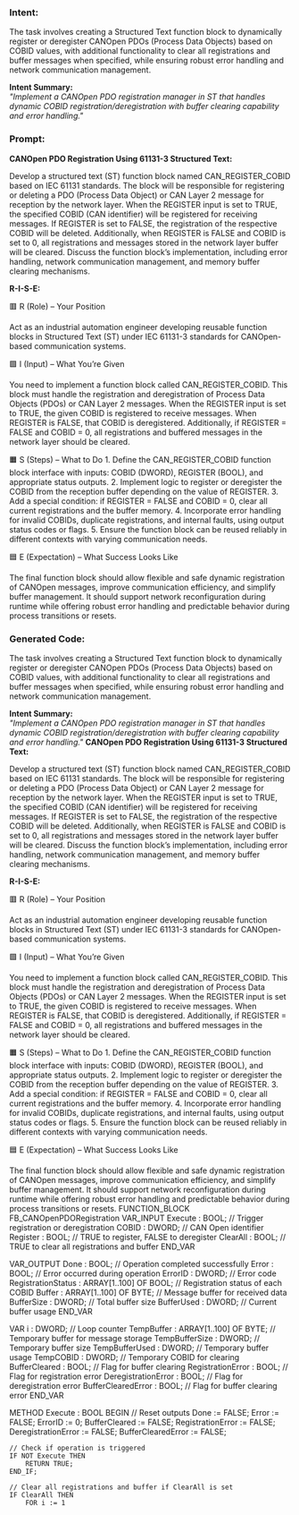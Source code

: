 ### Intent:
The task involves creating a Structured Text function block to dynamically register or deregister CANOpen PDOs (Process Data Objects) based on COBID values, with additional functionality to clear all registrations and buffer messages when specified, while ensuring robust error handling and network communication management.  

**Intent Summary:**  
*"Implement a CANOpen PDO registration manager in ST that handles dynamic COBID registration/deregistration with buffer clearing capability and error handling."*

### Prompt:
**CANOpen PDO Registration Using 61131-3 Structured Text:**

Develop a structured text (ST) function block named CAN_REGISTER_COBID based on IEC 61131 standards. The block will be responsible for registering or deleting a PDO (Process Data Object) or CAN Layer 2 message for reception by the network layer. When the REGISTER input is set to TRUE, the specified COBID (CAN identifier) will be registered for receiving messages. If REGISTER is set to FALSE, the registration of the respective COBID will be deleted. Additionally, when REGISTER is FALSE and COBID is set to 0, all registrations and messages stored in the network layer buffer will be cleared. Discuss the function block’s implementation, including error handling, network communication management, and memory buffer clearing mechanisms.

**R-I-S-E:**

🟥 R (Role) – Your Position

Act as an industrial automation engineer developing reusable function blocks in Structured Text (ST) under IEC 61131-3 standards for CANOpen-based communication systems.

🟩 I (Input) – What You’re Given

You need to implement a function block called CAN_REGISTER_COBID. This block must handle the registration and deregistration of Process Data Objects (PDOs) or CAN Layer 2 messages. When the REGISTER input is set to TRUE, the given COBID is registered to receive messages. When REGISTER is FALSE, that COBID is deregistered. Additionally, if REGISTER = FALSE and COBID = 0, all registrations and buffered messages in the network layer should be cleared.

🟧 S (Steps) – What to Do
	1.	Define the CAN_REGISTER_COBID function block interface with inputs: COBID (DWORD), REGISTER (BOOL), and appropriate status outputs.
	2.	Implement logic to register or deregister the COBID from the reception buffer depending on the value of REGISTER.
	3.	Add a special condition: if REGISTER = FALSE and COBID = 0, clear all current registrations and the buffer memory.
	4.	Incorporate error handling for invalid COBIDs, duplicate registrations, and internal faults, using output status codes or flags.
	5.	Ensure the function block can be reused reliably in different contexts with varying communication needs.

🟦 E (Expectation) – What Success Looks Like

The final function block should allow flexible and safe dynamic registration of CANOpen messages, improve communication efficiency, and simplify buffer management. It should support network reconfiguration during runtime while offering robust error handling and predictable behavior during process transitions or resets.

### Generated Code:
The task involves creating a Structured Text function block to dynamically register or deregister CANOpen PDOs (Process Data Objects) based on COBID values, with additional functionality to clear all registrations and buffer messages when specified, while ensuring robust error handling and network communication management.  

**Intent Summary:**  
*"Implement a CANOpen PDO registration manager in ST that handles dynamic COBID registration/deregistration with buffer clearing capability and error handling."*
**CANOpen PDO Registration Using 61131-3 Structured Text:**

Develop a structured text (ST) function block named CAN_REGISTER_COBID based on IEC 61131 standards. The block will be responsible for registering or deleting a PDO (Process Data Object) or CAN Layer 2 message for reception by the network layer. When the REGISTER input is set to TRUE, the specified COBID (CAN identifier) will be registered for receiving messages. If REGISTER is set to FALSE, the registration of the respective COBID will be deleted. Additionally, when REGISTER is FALSE and COBID is set to 0, all registrations and messages stored in the network layer buffer will be cleared. Discuss the function block’s implementation, including error handling, network communication management, and memory buffer clearing mechanisms.

**R-I-S-E:**

🟥 R (Role) – Your Position

Act as an industrial automation engineer developing reusable function blocks in Structured Text (ST) under IEC 61131-3 standards for CANOpen-based communication systems.

🟩 I (Input) – What You’re Given

You need to implement a function block called CAN_REGISTER_COBID. This block must handle the registration and deregistration of Process Data Objects (PDOs) or CAN Layer 2 messages. When the REGISTER input is set to TRUE, the given COBID is registered to receive messages. When REGISTER is FALSE, that COBID is deregistered. Additionally, if REGISTER = FALSE and COBID = 0, all registrations and buffered messages in the network layer should be cleared.

🟧 S (Steps) – What to Do
	1.	Define the CAN_REGISTER_COBID function block interface with inputs: COBID (DWORD), REGISTER (BOOL), and appropriate status outputs.
	2.	Implement logic to register or deregister the COBID from the reception buffer depending on the value of REGISTER.
	3.	Add a special condition: if REGISTER = FALSE and COBID = 0, clear all current registrations and the buffer memory.
	4.	Incorporate error handling for invalid COBIDs, duplicate registrations, and internal faults, using output status codes or flags.
	5.	Ensure the function block can be reused reliably in different contexts with varying communication needs.

🟦 E (Expectation) – What Success Looks Like

The final function block should allow flexible and safe dynamic registration of CANOpen messages, improve communication efficiency, and simplify buffer management. It should support network reconfiguration during runtime while offering robust error handling and predictable behavior during process transitions or resets.
FUNCTION_BLOCK FB_CANOpenPDORegistration
VAR_INPUT
    Execute : BOOL;                     // Trigger registration or deregistration
    COBID : DWORD;                      // CAN Open identifier
    Register : BOOL;                    // TRUE to register, FALSE to deregister
    ClearAll : BOOL;                    // TRUE to clear all registrations and buffer
END_VAR

VAR_OUTPUT
    Done : BOOL;                        // Operation completed successfully
    Error : BOOL;                       // Error occurred during operation
    ErrorID : DWORD;                    // Error code
    RegistrationStatus : ARRAY[1..100] OF BOOL; // Registration status of each COBID
    Buffer : ARRAY[1..100] OF BYTE;     // Message buffer for received data
    BufferSize : DWORD;                 // Total buffer size
    BufferUsed : DWORD;                 // Current buffer usage
END_VAR

VAR
    i : DWORD;                          // Loop counter
    TempBuffer : ARRAY[1..100] OF BYTE; // Temporary buffer for message storage
    TempBufferSize : DWORD;             // Temporary buffer size
    TempBufferUsed : DWORD;             // Temporary buffer usage
    TempCOBID : DWORD;                  // Temporary COBID for clearing
    BufferCleared : BOOL;               // Flag for buffer clearing
    RegistrationError : BOOL;           // Flag for registration error
    DeregistrationError : BOOL;          // Flag for deregistration error
    BufferClearedError : BOOL;          // Flag for buffer clearing error
END_VAR

METHOD Execute : BOOL
BEGIN
    // Reset outputs
    Done := FALSE;
    Error := FALSE;
    ErrorID := 0;
    BufferCleared := FALSE;
    RegistrationError := FALSE;
    DeregistrationError := FALSE;
    BufferClearedError := FALSE;

    // Check if operation is triggered
    IF NOT Execute THEN
        RETURN TRUE;
    END_IF;

    // Clear all registrations and buffer if ClearAll is set
    IF ClearAll THEN
        FOR i := 1
